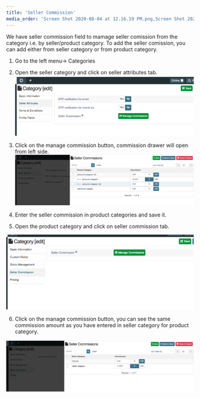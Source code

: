 ```yaml
---
title: 'Seller Commission'
media_order: 'Screen Shot 2020-08-04 at 12.16.19 PM.png,Screen Shot 2020-08-04 at 12.16.57 PM.png,Screen Shot 2020-08-04 at 12.23.21 PM.png,Screen Shot 2020-08-04 at 12.23.27 PM.png'
---
```


We have seller commission field to mamage seller comission from the category i.e. by seller/product category. To add the seller comission, you can add either from seller category or from product category.

1. Go to the left menu-> Categories
2. Open the seller category and click on seller attributes tab.
![](Screen%20Shot%202020-08-04%20at%2012.16.19%20PM.png)

3. Click on the manage commission button, commission drawer will open from left side.
![](Screen%20Shot%202020-08-04%20at%2012.16.57%20PM.png)

4. Enter the seller commission in product categories and save it.
5. Open the product category and click on seller commission tab.

![](Screen%20Shot%202020-08-04%20at%2012.23.21%20PM.png)

6. Click on the manage commission button, you can see the same commission amount as you have entered in seller category for product category.

![](Screen%20Shot%202020-08-04%20at%2012.23.27%20PM.png)